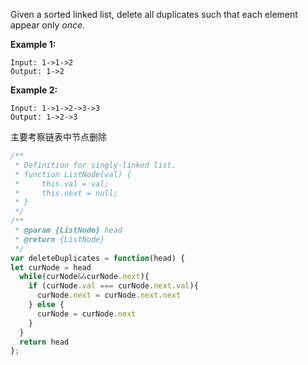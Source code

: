 Given a sorted linked list, delete all duplicates such that each element appear only *once*.

**Example 1:**

```
Input: 1->1->2
Output: 1->2
```

**Example 2:**

```
Input: 1->1->2->3->3
Output: 1->2->3
```

主要考察链表中节点删除

```js
/**
 * Definition for singly-linked list.
 * function ListNode(val) {
 *     this.val = val;
 *     this.next = null;
 * }
 */
/**
 * @param {ListNode} head
 * @return {ListNode}
 */
var deleteDuplicates = function(head) {
let curNode = head
  while(curNode&&curNode.next){
    if (curNode.val === curNode.next.val){
      curNode.next = curNode.next.next
    } else {
      curNode = curNode.next
    }
  }
  return head
};
```

